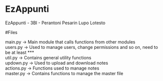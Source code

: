 # EzAppunti
EzAppunti - 3BI - Perantoni Pesarin Lupo Lotesto

#Files

main.py -> Main module that calls functions from other modules    
users.py -> Used to manage users, change permissions and so on, need to be at least ***    
util.py -> Contains general utility functions    
updown.py -> Used to upload and download notes    
actions.py -> Functions used to manage notes    
master.py -> Contains functions to manage the master file